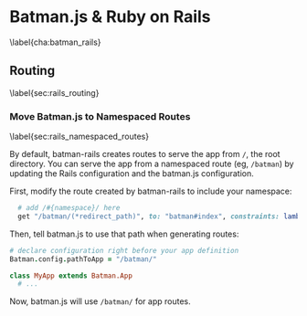 # Batman.js & Ruby on Rails
\label{cha:batman_rails}


## Routing
\label{sec:rails_routing}

### Move Batman.js to Namespaced Routes
\label{sec:rails_namespaced_routes}

By default, batman-rails creates routes to serve the app from `/`, the root directory. You can serve the app from a namespaced route (eg, `/batman`) by updating the Rails configuration and the batman.js configuration.

First, modify the route created by batman-rails to include your namespace:

```ruby
  # add /#{namespace}/ here
  get "/batman/(*redirect_path)", to: "batman#index", constraints: lambda { |request| request.format == "text/html" }
```

Then, tell batman.js to use that path when generating routes:

```coffeescript
# declare configuration right before your app definition
Batman.config.pathToApp = "/batman/"

class MyApp extends Batman.App
  # ...
```

Now, batman.js will use `/batman/` for app routes.

